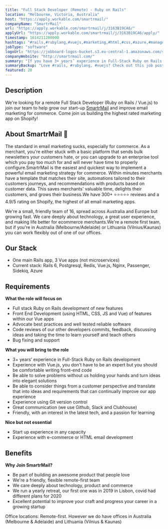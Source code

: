```yaml
---
title: "Full Stack Developer (Remote) - Ruby on Rails"
location: "Melbourne, Victoria, Australia"
host: "https://apply.workable.com/smartrmail/"
companyName: "SmartrMail"
url: "https://apply.workable.com/smartrmail/j/3163B19CA6/"
applyUrl: "https://apply.workable.com/smartrmail/j/3163B19CA6/apply/"
timestamp: 1614211200000
hashtags: "#rails,#rubylang,#vuejs,#marketing,#html,#css,#azure,#management,#git,#redis"
jobType: "software"
logoUrl: "https://jobboard-logos-bucket.s3.eu-central-1.amazonaws.com/smartrmail"
companyWebsite: "http://smartrmail.com/"
summary: "If you have 3+ years’ experience in Full-Stack Ruby on Rails development, SmartrMail is looking for someone with your knowledge."
summaryBackup: "Love #rails, #rubylang, #vuejs? Check out this job post!"
featured: 20
---
```


## Description

We're looking for a remote Full Stack Developer (Ruby on Rails / Vue.js) to join our team to help grow our start-up [SmartrMail](https://www.smartrmail.com/) and improve email marketing for commerce. Come join us building the highest rated marketing app on Shopify!

## About SmartrMail 📧

The standard in email marketing sucks, especially for commerce. As a merchant, you're either stuck with a basic platform that sends bulk newsletters your customers hate, or you can upgrade to an enterprise tool which you pay too much for and will never have time to properly configure.SmartrMail is the easiest and quickest way to implement a powerful email marketing strategy for commerce. Within minutes merchants have a template that matches their site, automations tailored to their customers journeys, and recommendations with products based on customer data. This saves merchants' valuable time, delights their customers, and grows their business.We have 300+ ⭐️⭐️⭐️⭐️⭐️ reviews and a 4.9/5 rating on Shopify, the highest of all email marketing apps.

We're a small, friendly team of 16, spread across Australia and Europe but growing fast. We care deeply about technology, a great user experience, and making life better for ecommerce merchants.We're a remote first team, but if you're in Australia (Melbourne/Adelaide) or Lithuania (Vilnius/Kaunas) you can work flexibly out of one of our offices.

## Our Stack

*   One main Rails app, 3 Vue apps (not microservices)
*   Current stack: Rails 6, Postgresql, Redis, Vue.js, Nginx, Passenger, Sidekiq, Azure

## Requirements

**What the role will focus on**

*   Full stack Ruby on Rails development of new features
*   Front End Development (using HTML, CSS, JS and Vue) of features within our Vue apps
*   Advocate best practices and well tested reliable software
*   Code reviews of our other developers commits, feedback, discussing ideas and taking the time to learn yourself and teach others
*   Bug fixing and support

**What you will bring to the role**

*   3+ years’ experience in Full-Stack Ruby on Rails development
*   Experience with Vue.js, you don't have to be an expert but you should be comfortable writing front-end code
*   Be able to solve problems without us holding your hands and turn ideas into elegant solutions
*   Be able to consider things from a customer perspective and translate that into ideas and requirements that can continually improve our app experience
*   Experience using Git version control
*   Great communication (we use Github, Slack and Clubhouse)
*   Friendly, with an interest in the latest tech, and a passion for learning

**Nice but not essential**

*   Start up experience in any capacity
*   Experience with e-commerce or HTML email development

## Benefits

**Why Join SmartrMail?**

*   Be part of building an awesome product that people love
*   We're a friendly, flexible remote-first team
*   We care deeply about technology, product and commerce
*   We run a yearly retreat, our first one was in 2019 in Lisbon, covid had different plans for 2020
*   Excellent potential to improve your craft and progress your career in a growing startup

Office locations: Remote-first. However we do have offices in Australia (Melbourne & Adelaide) and Lithuania (Vilnius & Kaunas)
